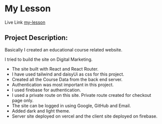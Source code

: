 # My Lesson 

Live Link [my-lesson](https://my-lesson-5d129.web.app)

## Project Description:

Basically I created an educational course related website.

I tried to build the site on Digital Marketing.

- The site built with React and React Router.
- I have used tailwind and daisyUi as css for this project.
- Created all the Course Data from the back end server.
- Authentication was most important in this project.
- I used firebase for authentication.
- I used a private route on this site. Private route created for checkout page only.
- The site can be logged in using Google, GitHub and Email.
- Added dark and light theme.
- Server site deployed on vercel and the client site deployed on firebase.